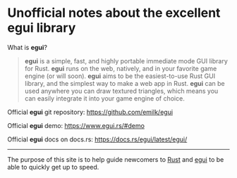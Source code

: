# Unofficial notes about the excellent egui library

What is **egui**?

> **egui** is a simple, fast, and highly portable immediate mode GUI library for Rust. **egui** runs on the web, natively, and in your favorite game engine (or will soon).  **egui** aims to be the easiest-to-use Rust GUI library, and the simplest way to make a web app in Rust.  **egui** can be used anywhere you can draw textured triangles, which means you can easily integrate it into your game engine of choice.

Official **egui** git repository: <https://github.com/emilk/egui>

Official **egui** demo: <https://www.egui.rs/#demo>

Official **egui** docs on docs.rs: <https://docs.rs/egui/latest/egui/>

------

The purpose of this site is to help guide newcomers to [Rust](https://www.rust-lang.org/) and [egui](https://github.com/emilk/egui) to be able to quickly get up to speed.  
